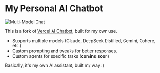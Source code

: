 # My Personal AI Chatbot  

![Multi-Model Chat](https://github.com/user-attachments/assets/7f2be19e-edf9-445c-980b-07615bccb8c9)

This is a fork of [Vercel AI Chatbot](https://github.com/vercel/ai-chatbot), built for my own use.
- Supports multiple models (Claude, DeepSeek Distilled, Gemini, Cohere, etc.)
- Custom prompting and tweaks for better responses.
- Custom agents for specific tasks (**coming soon**)

Basically, it's my own AI assistant, built my way :)  
